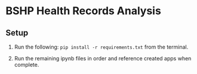 # BSHP Health Records Analysis

## Setup

1. Run the following: `pip install -r requirements.txt` from the terminal.

2. Run the remaining ipynb files in order and reference created apps when complete.